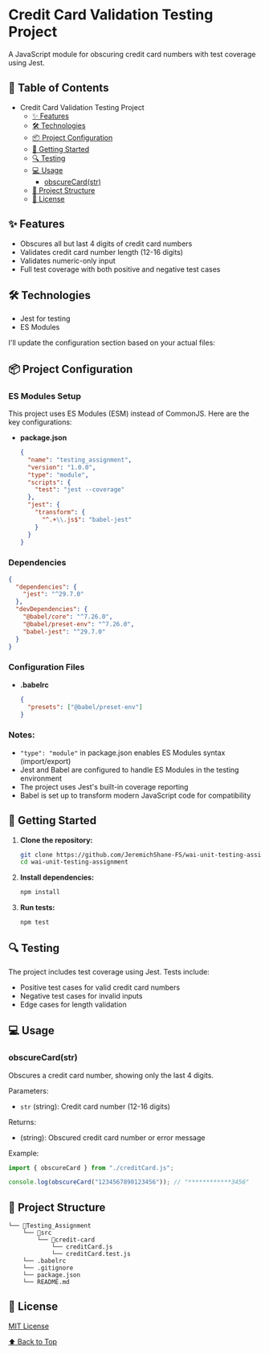 # Credit Card Validation Testing Project

A JavaScript module for obscuring credit card numbers with test coverage using Jest.

## 📑 Table of Contents

- Credit Card Validation Testing Project
  - [✨ Features](#-features)
  - [🛠️ Technologies](#️-technologies)
  - [📦 Project Configuration](#-project-configuration)
  - [🚀 Getting Started](#-getting-started)
  - [🔍 Testing](#-testing)
  - [💻 Usage](#-usage)
    - [obscureCard(str)](#obscurecardstr)
  - [📂 Project Structure](#-project-structure)
  - [📝 License](#-license)

## ✨ Features

- Obscures all but last 4 digits of credit card numbers
- Validates credit card number length (12-16 digits)
- Validates numeric-only input
- Full test coverage with both positive and negative test cases

## 🛠️ Technologies

- Jest for testing
- ES Modules

I'll update the configuration section based on your actual files:

## 📦 Project Configuration

### ES Modules Setup

This project uses ES Modules (ESM) instead of CommonJS. Here are the key configurations:

- **package.json**
  ```json
  {
    "name": "testing_assignment",
    "version": "1.0.0",
    "type": "module",
    "scripts": {
      "test": "jest --coverage"
    },
    "jest": {
      "transform": {
        "^.+\\.js$": "babel-jest"
      }
    }
  }
  ```

### Dependencies

```json
{
  "dependencies": {
    "jest": "^29.7.0"
  },
  "devDependencies": {
    "@babel/core": "^7.26.0",
    "@babel/preset-env": "^7.26.0",
    "babel-jest": "^29.7.0"
  }
}
```

### Configuration Files

- **.babelrc**
  ```json
  {
    "presets": ["@babel/preset-env"]
  }
  ```

### Notes:

- `"type": "module"` in package.json enables ES Modules syntax (import/export)
- Jest and Babel are configured to handle ES Modules in the testing environment
- The project uses Jest's built-in coverage reporting
- Babel is set up to transform modern JavaScript code for compatibility

## 🚀 Getting Started

1. **Clone the repository:**

   ```bash
   git clone https://github.com/JeremichShane-FS/wai-unit-testing-assignment.git
   cd wai-unit-testing-assignment
   ```

2. **Install dependencies:**

   ```bash
   npm install
   ```

3. **Run tests:**
   ```bash
   npm test
   ```

## 🔍 Testing

The project includes test coverage using Jest. Tests include:

- Positive test cases for valid credit card numbers
- Negative test cases for invalid inputs
- Edge cases for length validation

## 💻 Usage

### obscureCard(str)

Obscures a credit card number, showing only the last 4 digits.

Parameters:

- `str` (string): Credit card number (12-16 digits)

Returns:

- (string): Obscured credit card number or error message

Example:

```javascript
import { obscureCard } from "./creditCard.js";

console.log(obscureCard("1234567890123456")); // "************3456"
```

## 📂 Project Structure

```
└── 📁Testing_Assignment
    └── 📁src
        └── 📁credit-card
            └── creditCard.js
            └── creditCard.test.js
    └── .babelrc
    └── .gitignore
    └── package.json
    └── README.md
```

## 📝 License

[MIT License](https://choosealicense.com/licenses/mit/)

[⬆️ Back to Top](#-table-of-contents)

